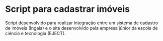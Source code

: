 # Script para cadastrar imóveis 

Script desenvolvido para realizar integração entre um sistema de cadastro de imóveis (Ingaia) e o site desenvolvido pela empresa júnior da escola de ciência e tecnologia (EJECT).


